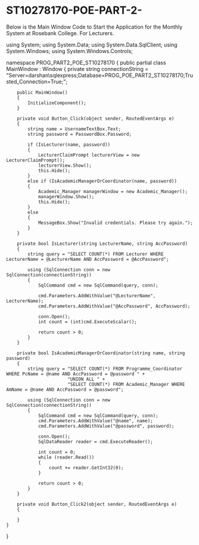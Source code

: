 # ST10278170-POE-PART-2-

Below is the Main Window Code to Start the Application for the Monthly System at Rosebank College. 
For Lecturers.


using System;
using System.Data;
using System.Data.SqlClient;
using System.Windows;
using System.Windows.Controls;

namespace PROG_PART2_POE_ST10278170
{
    public partial class MainWindow : Window
    {
        private string connectionString = "Server=darshan\\sqlexpress;Database=PROG_POE_PART2_ST10278170;Trusted_Connection=True;";

        public MainWindow()
        {
            InitializeComponent();
        }

        private void Button_Click(object sender, RoutedEventArgs e)
        {
            string name = UsernameTextBox.Text;
            string password = PasswordBox.Password;

            if (IsLecturer(name, password))
            {
                LecturerClaimPrompt lecturerView = new LecturerClaimPrompt();
                lecturerView.Show();
                this.Hide();
            }
            else if (IsAcademicManagerOrCoordinator(name, password))
            {
                Academic_Manager managerWindow = new Academic_Manager();
                managerWindow.Show();
                this.Hide();
            }
            else
            {
                MessageBox.Show("Invalid credentials. Please try again.");
            }
        }

        private bool IsLecturer(string LecturerName, string AccPassword)
        {
            string query = "SELECT COUNT(*) FROM Lecturer WHERE LecturerName = @LecturerName AND AccPassword = @AccPassword";

            using (SqlConnection conn = new SqlConnection(connectionString))
            {
                SqlCommand cmd = new SqlCommand(query, conn);

                cmd.Parameters.AddWithValue("@LecturerName", LecturerName);
                cmd.Parameters.AddWithValue("@AccPassword", AccPassword);

                conn.Open();
                int count = (int)cmd.ExecuteScalar();

                return count > 0;
            }
        }

        private bool IsAcademicManagerOrCoordinator(string name, string password)
        {
            string query = "SELECT COUNT(*) FROM Programme_Coordinator WHERE PcName = @name AND AccPassword = @password " +
                           "UNION ALL " +
                           "SELECT COUNT(*) FROM Academic_Manager WHERE AmName = @name AND AccPassword = @password";

            using (SqlConnection conn = new SqlConnection(connectionString))
            {
                SqlCommand cmd = new SqlCommand(query, conn);
                cmd.Parameters.AddWithValue("@name", name);
                cmd.Parameters.AddWithValue("@password", password);

                conn.Open();
                SqlDataReader reader = cmd.ExecuteReader();

                int count = 0;
                while (reader.Read())
                {
                    count += reader.GetInt32(0);
                }

                return count > 0;
            }
        }

        private void Button_Click2(object sender, RoutedEventArgs e)
        {

        }
    }
}
